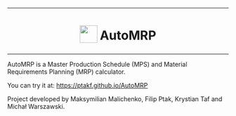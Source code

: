 ***

<h1 align="center"> 
  <sub>
    <img src="src/static/assets/icons/favicon.ico" height="40" width="40">
  </sub>
  AutoMRP
</h1>

***

AutoMRP is a Master Production Schedule (MPS) and Material Requirements Planning (MRP) calculator.

You can try it at: https://ptakf.github.io/AutoMRP

Project developed by Maksymilian Malichenko, Filip Ptak, Krystian Taf and Michał Warszawski.
